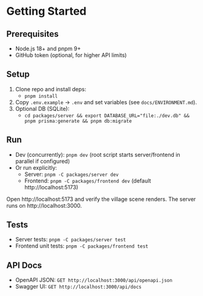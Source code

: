 # Getting Started

## Prerequisites

- Node.js 18+ and pnpm 9+
- GitHub token (optional, for higher API limits)

## Setup

1. Clone repo and install deps:
   - `pnpm install`
2. Copy `.env.example` → `.env` and set variables (see `docs/ENVIRONMENT.md`).
3. Optional DB (SQLite):
   - `cd packages/server && export DATABASE_URL="file:./dev.db" && pnpm prisma:generate && pnpm db:migrate`

## Run

- Dev (concurrently): `pnpm dev` (root script starts server/frontend in parallel if configured)
- Or run explicitly:
  - Server: `pnpm -C packages/server dev`
  - Frontend: `pnpm -C packages/frontend dev` (default http://localhost:5173)

Open http://localhost:5173 and verify the village scene renders. The server runs on http://localhost:3000.

## Tests

- Server tests: `pnpm -C packages/server test`
- Frontend unit tests: `pnpm -C packages/frontend test`

## API Docs

- OpenAPI JSON: `GET http://localhost:3000/api/openapi.json`
- Swagger UI: `GET http://localhost:3000/api/docs`

